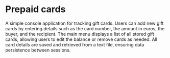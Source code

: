 # Prepaid cards

A simple console application for tracking gift cards. Users can add new gift cards by entering details such as the card number, the amount in euros, the buyer, and the recipient. The main menu displays a list of all stored gift cards, allowing users to edit the balance or remove cards as needed. All card details are saved and retrieved from a text file, ensuring data persistence between sessions.
